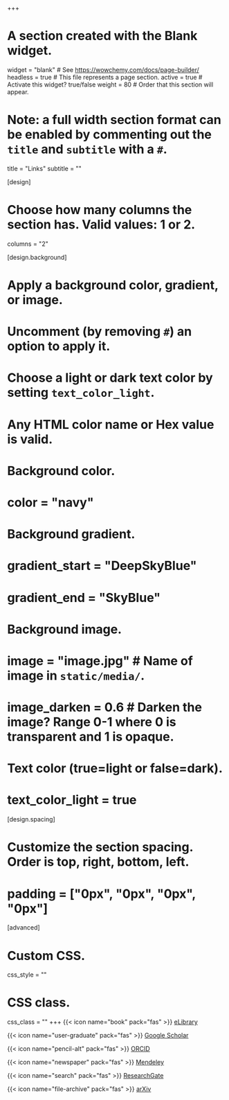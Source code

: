 +++
# A section created with the Blank widget.
widget = "blank"  # See https://wowchemy.com/docs/page-builder/
headless = true  # This file represents a page section.
active = true  # Activate this widget? true/false
weight = 80  # Order that this section will appear.

# Note: a full width section format can be enabled by commenting out the `title` and `subtitle` with a `#`.
title = "Links"
subtitle = ""

[design]
  # Choose how many columns the section has. Valid values: 1 or 2.
  columns = "2"

[design.background]
  # Apply a background color, gradient, or image.
  #   Uncomment (by removing `#`) an option to apply it.
  #   Choose a light or dark text color by setting `text_color_light`.
  #   Any HTML color name or Hex value is valid.

  # Background color.
  # color = "navy"
  
  # Background gradient.
  # gradient_start = "DeepSkyBlue"
  # gradient_end = "SkyBlue"
  
  # Background image.
  # image = "image.jpg"  # Name of image in `static/media/`.
  # image_darken = 0.6  # Darken the image? Range 0-1 where 0 is transparent and 1 is opaque.

  # Text color (true=light or false=dark).
  # text_color_light = true

[design.spacing]
  # Customize the section spacing. Order is top, right, bottom, left.
  # padding = ["0px", "0px", "0px", "0px"]

[advanced]
 # Custom CSS. 
 css_style = ""
 
 # CSS class.
 css_class = ""
+++
{{< icon name="book" pack="fas" >}} [eLibrary](https://www.elibrary.ru/defaultx.asp)

{{< icon name="user-graduate" pack="fas" >}} [Google Scholar](https://scholar.google.com/schhp?hl=en)

{{< icon name="pencil-alt" pack="fas" >}} [ORCID](https://orcid.org/0000-0003-4178-481X)

{{< icon name="newspaper" pack="fas" >}} [Mendeley](https://www.mendeley.com/search/)

{{< icon name="search" pack="fas" >}} [ResearchGate](https://www.researchgate.net/profile/Mohamad-Abed-El-Hay)

{{< icon name="file-archive" pack="fas" >}} [arXiv](https://arxiv.org/)







